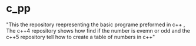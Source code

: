# c_pp
"This the repository reepresenting the  basic programe preformed in c++ ,
The c++4 repository shows how find if the number is evemn or odd and the c++5 repository tell how to create a table of numbers in c++" 
